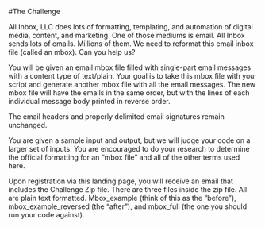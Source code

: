 #The Challenge

All Inbox, LLC does lots of formatting, templating, and automation of digital media, content, and marketing.  One of those mediums is email. All Inbox sends lots of emails. Millions of them. We need to reformat this email inbox file (called an mbox).  Can you help us?


You will be given an email mbox file filled with single-part email messages with a content type of text/plain. Your goal is to take this mbox file with your script and generate another mbox file with all the email messages. The new mbox file will have the emails in the same order, but with the lines of each individual message body printed in reverse order.


The email headers and properly delimited email signatures remain unchanged.

You are given a sample input and output, but we will judge your code on a larger set of inputs. You are encouraged to do your research to determine the official formatting for an “mbox file” and all of the other terms used here.


Upon registration via this landing page, you will receive an email that includes the Challenge Zip file. There are three files inside the zip file.  All are plain text formatted. Mbox_example (think of this as the “before”), mbox_example_reversed (the “after”), and mbox_full (the one you should run your code against).
